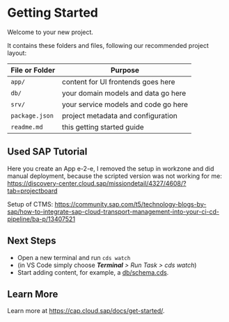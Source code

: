 # Getting Started

Welcome to your new project.

It contains these folders and files, following our recommended project layout:

File or Folder | Purpose
---------|----------
`app/` | content for UI frontends goes here
`db/` | your domain models and data go here
`srv/` | your service models and code go here
`package.json` | project metadata and configuration
`readme.md` | this getting started guide

## Used SAP Tutorial

Here you create an App e-2-e, I removed the setup in workzone and did manual deployment, because the scripted version was not working for me:
https://discovery-center.cloud.sap/missiondetail/4327/4608/?tab=projectboard

Setup of CTMS:
https://community.sap.com/t5/technology-blogs-by-sap/how-to-integrate-sap-cloud-transport-management-into-your-ci-cd-pipeline/ba-p/13407521

## Next Steps

- Open a new terminal and run `cds watch`
- (in VS Code simply choose _**Terminal** > Run Task > cds watch_)
- Start adding content, for example, a [db/schema.cds](db/schema.cds).


## Learn More

Learn more at https://cap.cloud.sap/docs/get-started/.
